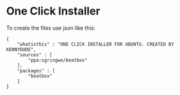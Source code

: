 One Click Installer
===================

To create the files use json like this:

	{
		"whatisthis" : "ONE CLICK INSTALLER FOR UBUNTU. CREATED BY KENNYDUDE",
		"sources" : [
			"ppa:sgringwe/beatbox"
		],
		"packages" : [
			"beatbox"
		]
	}
